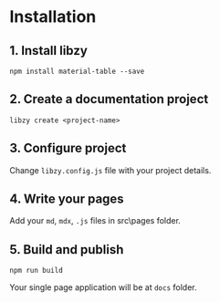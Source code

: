 # Installation

## 1. Install libzy

```console
npm install material-table --save
```

## 2. Create a documentation project

```console
libzy create <project-name>
```

## 3. Configure project 

Change `libzy.config.js` file with your project details. 

## 4. Write your pages

Add your `md`, `mdx`, `.js` files in src\pages folder. 

## 5. Build and publish

```console
npm run build
```

Your single page application will be at `docs` folder.